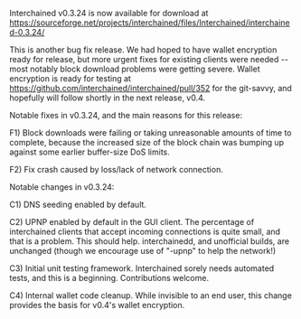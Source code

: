Interchained v0.3.24 is now available for download at
https://sourceforge.net/projects/interchained/files/Interchained/interchained-0.3.24/

This is another bug fix release.  We had hoped to have wallet encryption ready for release, but more urgent fixes for existing clients were needed -- most notably block download problems were getting severe.  Wallet encryption is ready for testing at https://github.com/interchained/interchained/pull/352 for the git-savvy, and hopefully will follow shortly in the next release, v0.4.

Notable fixes in v0.3.24, and the main reasons for this release:

F1) Block downloads were failing or taking unreasonable amounts of time to complete, because the increased size of the block chain was bumping up against some earlier buffer-size DoS limits.

F2) Fix crash caused by loss/lack of network connection.

Notable changes in v0.3.24:

C1) DNS seeding enabled by default.

C2) UPNP enabled by default in the GUI client.  The percentage of interchained clients that accept incoming connections is quite small, and that is a problem.  This should help.  interchainedd, and unofficial builds, are unchanged (though we encourage use of "-upnp" to help the network!)

C3) Initial unit testing framework.  Interchained sorely needs automated tests, and this is a beginning.  Contributions welcome.

C4) Internal wallet code cleanup.  While invisible to an end user, this change provides the basis for v0.4's wallet encryption.
